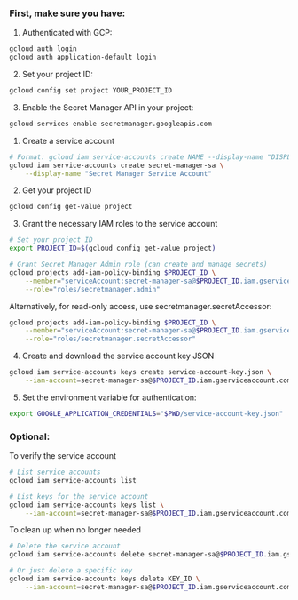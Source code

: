 
### First, make sure you have:

1. Authenticated with GCP:
```sh
gcloud auth login
gcloud auth application-default login
```
2. Set your project ID:
```sh
gcloud config set project YOUR_PROJECT_ID
```
3. Enable the Secret Manager API in your project:
```sh
gcloud services enable secretmanager.googleapis.com
```

1. Create a service account
```sh
# Format: gcloud iam service-accounts create NAME --display-name "DISPLAY_NAME"
gcloud iam service-accounts create secret-manager-sa \
    --display-name "Secret Manager Service Account"
```
2. Get your project ID
```sh
gcloud config get-value project
```
3. Grant the necessary IAM roles to the service account
```sh
# Set your project ID
export PROJECT_ID=$(gcloud config get-value project)

# Grant Secret Manager Admin role (can create and manage secrets)
gcloud projects add-iam-policy-binding $PROJECT_ID \
    --member="serviceAccount:secret-manager-sa@$PROJECT_ID.iam.gserviceaccount.com" \
    --role="roles/secretmanager.admin"
```

Alternatively, for read-only access, use secretmanager.secretAccessor:
```sh
gcloud projects add-iam-policy-binding $PROJECT_ID \
    --member="serviceAccount:secret-manager-sa@$PROJECT_ID.iam.gserviceaccount.com" \
    --role="roles/secretmanager.secretAccessor"
```
4. Create and download the service account key JSON
```sh
gcloud iam service-accounts keys create service-account-key.json \
    --iam-account=secret-manager-sa@$PROJECT_ID.iam.gserviceaccount.com
```
5. Set the environment variable for authentication:
```sh
export GOOGLE_APPLICATION_CREDENTIALS="$PWD/service-account-key.json"
```
### Optional: 
To verify the service account
```sh
# List service accounts
gcloud iam service-accounts list

# List keys for the service account
gcloud iam service-accounts keys list \
    --iam-account=secret-manager-sa@$PROJECT_ID.iam.gserviceaccount.com
```
To clean up when no longer needed
```sh
# Delete the service account
gcloud iam service-accounts delete secret-manager-sa@$PROJECT_ID.iam.gserviceaccount.com

# Or just delete a specific key
gcloud iam service-accounts keys delete KEY_ID \
    --iam-account=secret-manager-sa@$PROJECT_ID.iam.gserviceaccount.com
```